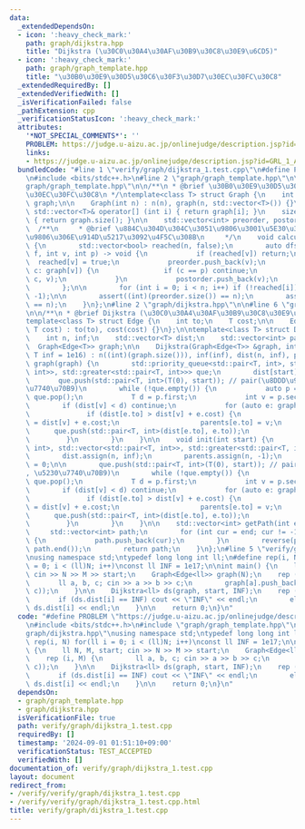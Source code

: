 ```yaml
---
data:
  _extendedDependsOn:
  - icon: ':heavy_check_mark:'
    path: graph/dijkstra.hpp
    title: "Dijkstra (\u30C0\u30A4\u30AF\u30B9\u30C8\u30E9\u6CD5)"
  - icon: ':heavy_check_mark:'
    path: graph/graph_template.hpp
    title: "\u30B0\u30E9\u30D5\u30C6\u30F3\u30D7\u30EC\u30FC\u30C8"
  _extendedRequiredBy: []
  _extendedVerifiedWith: []
  _isVerificationFailed: false
  _pathExtension: cpp
  _verificationStatusIcon: ':heavy_check_mark:'
  attributes:
    '*NOT_SPECIAL_COMMENTS*': ''
    PROBLEM: https://judge.u-aizu.ac.jp/onlinejudge/description.jsp?id=GRL_1_A
    links:
    - https://judge.u-aizu.ac.jp/onlinejudge/description.jsp?id=GRL_1_A
  bundledCode: "#line 1 \"verify/graph/dijkstra_1.test.cpp\"\n#define PROBLEM \"https://judge.u-aizu.ac.jp/onlinejudge/description.jsp?id=GRL_1_A\"\
    \n#include <bits/stdc++.h>\n#line 2 \"graph/graph_template.hpp\"\n\n#line 4 \"\
    graph/graph_template.hpp\"\n\n/**\n * @brief \u30B0\u30E9\u30D5\u30C6\u30F3\u30D7\
    \u30EC\u30FC\u30C8\n */\ntemplate<class T> struct Graph {\n    int n;\n    std::vector<std::vector<T>>\
    \ graph;\n\n    Graph(int n) : n(n), graph(n, std::vector<T>()) {}\n    inline\
    \ std::vector<T>& operator[] (int i) { return graph[i]; }\n    size_t size() const\
    \ { return graph.size(); }\n\n    std::vector<int> preorder, postorder;\n\n  \
    \  /**\n     * @brief \u884C\u304D\u304C\u3051\u9806\u3001\u5E30\u308A\u304C\u3051\
    \u9806\u306E\u914D\u5217\u3092\u4F5C\u308B\n     */\n    void calculateOrder()\
    \ {\n        std::vector<bool> reached(n, false);\n        auto dfs = [&](auto\
    \ f, int v, int p) -> void {\n            if (reached[v]) return;\n          \
    \  reached[v] = true;\n            preorder.push_back(v);\n            for (auto\
    \ c: graph[v]) {\n                if (c == p) continue;\n                f(f,\
    \ c, v);\n            }\n            postorder.push_back(v);\n            return;\n\
    \        };\n\n        for (int i = 0; i < n; i++) if (!reached[i]) dfs(dfs, i,\
    \ -1);\n\n        assert((int)(preorder.size()) == n);\n        assert((int)(postorder.size())\
    \ == n);\n    }\n};\n#line 2 \"graph/dijkstra.hpp\"\n\n#line 6 \"graph/dijkstra.hpp\"\
    \n\n/**\n * @brief Dijkstra (\u30C0\u30A4\u30AF\u30B9\u30C8\u30E9\u6CD5)\n */\n\
    template<class T> struct Edge {\n    int to;\n    T cost;\n\n    Edge(int to,\
    \ T cost) : to(to), cost(cost) {}\n};\n\ntemplate<class T> struct Dijkstra {\n\
    \    int n, inf;\n    std::vector<T> dist;\n    std::vector<int> parents;\n  \
    \  Graph<Edge<T>> graph;\n\n    Dijkstra(Graph<Edge<T>> &graph, int start = 0,\
    \ T inf = 1e16) : n((int)(graph.size())), inf(inf), dist(n, inf), parents(n, -1),\
    \ graph(graph) {\n        std::priority_queue<std::pair<T, int>, std::vector<std::pair<T,\
    \ int>>, std::greater<std::pair<T, int>>> que;\n        dist[start] = 0;\n\n \
    \       que.push(std::pair<T, int>(T(0), start)); // pair(\u8DDD\u96E2, \u5230\
    \u7740\u70B9)\n        while (!que.empty()) {\n            auto p = que.top();\
    \ que.pop();\n            T d = p.first;\n            int v = p.second;\n    \
    \        if (dist[v] < d) continue;\n            for (auto e: graph[v]) {\n  \
    \              if (dist[e.to] > dist[v] + e.cost) {\n                    dist[e.to]\
    \ = dist[v] + e.cost;\n                    parents[e.to] = v;\n              \
    \      que.push(std::pair<T, int>(dist[e.to], e.to));\n                }\n   \
    \         }\n        }\n    }\n\n    void init(int start) {\n        std::priority_queue<std::pair<T,\
    \ int>, std::vector<std::pair<T, int>>, std::greater<std::pair<T, int>>> que;\n\
    \        dist.assign(n, inf);\n        parents.assign(n, -1);\n        dist[start]\
    \ = 0;\n\n        que.push(std::pair<T, int>(T(0), start)); // pair(\u8DDD\u96E2\
    , \u5230\u7740\u70B9)\n        while (!que.empty()) {\n            auto p = que.top();\
    \ que.pop();\n            T d = p.first;\n            int v = p.second;\n    \
    \        if (dist[v] < d) continue;\n            for (auto e: graph[v]) {\n  \
    \              if (dist[e.to] > dist[v] + e.cost) {\n                    dist[e.to]\
    \ = dist[v] + e.cost;\n                    parents[e.to] = v;\n              \
    \      que.push(std::pair<T, int>(dist[e.to], e.to));\n                }\n   \
    \         }\n        }\n    }\n\n    std::vector<int> getPath(int end) {\n   \
    \     std::vector<int> path;\n        for (int cur = end; cur != -1; cur = parents[cur])\
    \ {\n            path.push_back(cur);\n        }\n        reverse(path.begin(),\
    \ path.end());\n        return path;\n    }\n};\n#line 5 \"verify/graph/dijkstra_1.test.cpp\"\
    \nusing namespace std;\ntypedef long long int ll;\n#define rep(i, N) for(ll i\
    \ = 0; i < (ll)N; i++)\nconst ll INF = 1e17;\n\nint main() {\n    ll N, M, start;\
    \ cin >> N >> M >> start;\n    Graph<Edge<ll>> graph(N);\n    rep (i, M) {\n \
    \       ll a, b, c; cin >> a >> b >> c;\n        graph[a].push_back(Edge<ll>(b,\
    \ c));\n    }\n\n    Dijkstra<ll> ds(graph, start, INF);\n    rep (i, N) {\n \
    \       if (ds.dist[i] == INF) cout << \"INF\" << endl;\n        else cout <<\
    \ ds.dist[i] << endl;\n    }\n\n    return 0;\n}\n"
  code: "#define PROBLEM \"https://judge.u-aizu.ac.jp/onlinejudge/description.jsp?id=GRL_1_A\"\
    \n#include <bits/stdc++.h>\n#include \"graph/graph_template.hpp\"\n#include \"\
    graph/dijkstra.hpp\"\nusing namespace std;\ntypedef long long int ll;\n#define\
    \ rep(i, N) for(ll i = 0; i < (ll)N; i++)\nconst ll INF = 1e17;\n\nint main()\
    \ {\n    ll N, M, start; cin >> N >> M >> start;\n    Graph<Edge<ll>> graph(N);\n\
    \    rep (i, M) {\n        ll a, b, c; cin >> a >> b >> c;\n        graph[a].push_back(Edge<ll>(b,\
    \ c));\n    }\n\n    Dijkstra<ll> ds(graph, start, INF);\n    rep (i, N) {\n \
    \       if (ds.dist[i] == INF) cout << \"INF\" << endl;\n        else cout <<\
    \ ds.dist[i] << endl;\n    }\n\n    return 0;\n}\n"
  dependsOn:
  - graph/graph_template.hpp
  - graph/dijkstra.hpp
  isVerificationFile: true
  path: verify/graph/dijkstra_1.test.cpp
  requiredBy: []
  timestamp: '2024-09-01 01:51:10+09:00'
  verificationStatus: TEST_ACCEPTED
  verifiedWith: []
documentation_of: verify/graph/dijkstra_1.test.cpp
layout: document
redirect_from:
- /verify/verify/graph/dijkstra_1.test.cpp
- /verify/verify/graph/dijkstra_1.test.cpp.html
title: verify/graph/dijkstra_1.test.cpp
---
```

